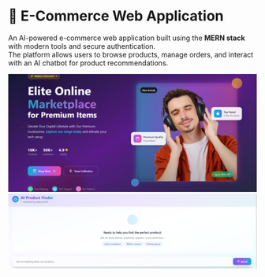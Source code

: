 # 🛒 E-Commerce Web Application

An AI-powered e-commerce web application built using the **MERN stack** with modern tools and secure authentication.  
The platform allows users to browse products, manage orders, and interact with an AI chatbot for product recommendations.

![image alt](https://raw.githubusercontent.com/SumindaBandara/ecommerce-website/refs/heads/main/Screenshot%202025-09-17%20004222.png)
![image alt](https://raw.githubusercontent.com/SumindaBandara/ecommerce-website/refs/heads/main/Screenshot%202025-09-17%20004256.png)

